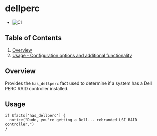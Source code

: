 # dellperc

* ![CI](https://github.com/lsst-it/puppet-dellperc/actions/workflows/ci.yml/badge.svg)

## Table of Contents

1. [Overview](#overview)
1. [Usage - Configuration options and additional functionality](#usage)

## Overview

Provides the `has_dellperc` fact used to determine if a system has a Dell PERC
RAID controller installed.

## Usage

```puppet
if $facts['has_dellperc'] {
  notice("Dude, you're getting a Dell... rebranded LSI RAID controller.")
}
```
